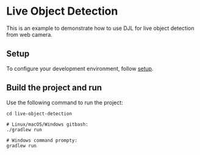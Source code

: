 # Live Object Detection

This is an example to demonstrate how to use DJL for live object detection from web camera.

## Setup

To configure your development environment, follow [setup](https://github.com/awslabs/djl/blob/master/docs/development/setup.md#setup-development-environment).

## Build the project and run
Use the following command to run the project:
```
cd live-object-detection

# Linux/macOS/Windows gitbash:
./gradlew run

# Windows command prompty:
gradlew run
```
